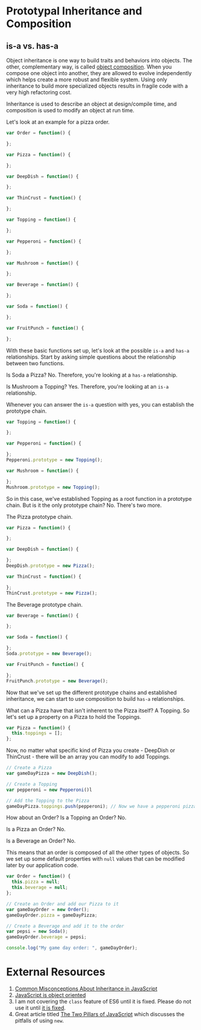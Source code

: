 # Prototypal Inheritance and Composition

## is-a vs. has-a

Object inheritance is one way to build traits and behaviors into objects. The other, complementary way, is called [object composition](https://en.wikipedia.org/wiki/Object_composition). When you compose one object into another, they are allowed to evolve independently which helps create a more robust and flexible system. Using only inheritance to build more specialized objects results in fragile code with a very high refactoring cost.

Inheritance is used to describe an object at design/compile time, and composition is used to modify an object at run time.

Let's look at an example for a pizza order.

```js
var Order = function() {

};

var Pizza = function() {

};

var DeepDish = function() {

};

var ThinCrust = function() {

};

var Topping = function() {

};

var Pepperoni = function() {

};

var Mushroom = function() {

};

var Beverage = function() {

};

var Soda = function() {

};

var FruitPunch = function() {

};
```

With these basic functions set up, let's look at the possible `is-a` and `has-a` relationships. Start by asking simple questions about the relationship between two functions.

Is Soda a Pizza? No. Therefore, you're looking at a `has-a` relationship.

Is Mushroom a Topping? Yes. Therefore, you're looking at an `is-a` relationship.

Whenever you can answer the `is-a` question with yes, you can establish the prototype chain.

```js
var Topping = function() {

};

var Pepperoni = function() {

};
Pepperoni.prototype = new Topping();

var Mushroom = function() {

};
Mushroom.prototype = new Topping();
```

So in this case, we've established Topping as a root function in a prototype chain. But is it the only prototype chain? No. There's two more.

The Pizza prototype chain.

```js
var Pizza = function() {

};

var DeepDish = function() {

};
DeepDish.prototype = new Pizza();

var ThinCrust = function() {

};
ThinCrust.prototype = new Pizza();
```

The Beverage prototype chain.

```js
var Beverage = function() {

};

var Soda = function() {

};
Soda.prototype = new Beverage();

var FruitPunch = function() {

};
FruitPunch.prototype = new Beverage();
```

Now that we've set up the different prototype chains and established inheritance, we can start to use composition to build `has-a` relationships.

What can a Pizza have that isn't inherent to the Pizza itself? A Topping. So let's set up a property on a Pizza to hold the Toppings.

```js
var Pizza = function() {
  this.toppings = [];
};
```

Now, no matter what specific kind of Pizza you create - DeepDish or ThinCrust - there will be an array you can modify to add Toppings.

```js
// Create a Pizza
var gameDayPizza = new DeepDish();

// Create a Topping
var pepperoni = new Pepperoni()l

// Add the Topping to the Pizza
gameDayPizza.toppings.push(pepperoni); // Now we have a pepperoni pizza
```

How about an Order? Is a Topping an Order? No.

Is a Pizza an Order? No.

Is a Beverage an Order? No.

This means that an order is composed of all the other types of objects. So we set up some default properties with `null` values that can be modified later by our application code.

```js
var Order = function() {
  this.pizza = null;
  this.beverage = null;
};

// Create an Order and add our Pizza to it
var gameDayOrder = new Order();
gameDayOrder.pizza = gameDayPizza;

// Create a Beverage and add it to the order
var pepsi = new Soda();
gameDayOrder.beverage = pepsi;

console.log("My game day order: ", gameDayOrder);
```

# External Resources

1. [Common Misconceptions About Inheritance in JavaScript](https://medium.com/javascript-scene/common-misconceptions-about-inheritance-in-javascript-d5d9bab29b0a#.2le5vxm7w)
1. [JavaScript is object oriented](https://medium.com/just-javascript/javascript-is-object-oriented-a6f5e0f440f3#)
1. I am not covering the `class` feature of ES6 until it is fixed. Please do not use it until [it is fixed](https://medium.com/javascript-scene/how-to-fix-the-es6-class-keyword-2d42bb3f4caf#).
1. Great article titled [The Two Pillars of JavaScript](https://medium.com/javascript-scene/the-two-pillars-of-javascript-ee6f3281e7f3#.8a0kdyghs) which discusses the pitfalls of using `new`.